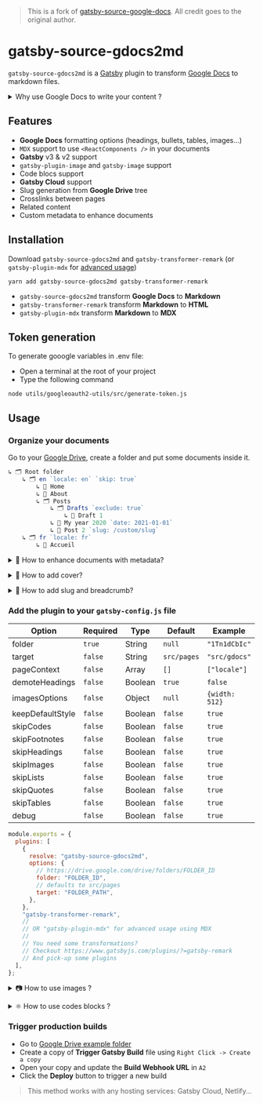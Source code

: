 > This is a fork of [gatsby-source-google-docs](https://github.com/cedricdelpoux/gatsby-source-google-docs/). All credit goes to the original author.

# gatsby-source-gdocs2md

`gatsby-source-gdocs2md` is a [Gatsby](https://www.gatsbyjs.org/) plugin to transform [Google Docs](https://docs.google.com/) to markdown files.

<p><details><summary>Why use Google Docs to write your content ?</summary>

- 🖋 Best online WYSIWYG editor
- 🖥 Desktop web app
- 📱 Mobile app
- 🛩 Offline redaction
- 🔥 No need for external CMS
- ✅ No more content in your source code

</details></p>

## Features

- **Google Docs** formatting options (headings, bullets, tables, images...)
- `MDX` support to use `<ReactComponents />` in your documents
- **Gatsby** v3 & v2 support
- `gatsby-plugin-image` and `gatsby-image` support
- Code blocs support
- **Gatsby Cloud** support
- Slug generation from **Google Drive** tree
- Crosslinks between pages
- Related content
- Custom metadata to enhance documents

## Installation

Download `gatsby-source-gdocs2md` and `gatsby-transformer-remark` (or `gatsby-plugin-mdx` for [advanced usage](/examples/website))

```shell
yarn add gatsby-source-gdocs2md gatsby-transformer-remark
```

- `gatsby-source-gdocs2md` transform **Google Docs** to **Markdown**
- `gatsby-transformer-remark` transform **Markdown** to **HTML**
- `gatsby-plugin-mdx` transform **Markdown** to **MDX**

## Token generation

To generate gooogle variables in .env file:

- Open a terminal at the root of your project
- Type the following command

```
node utils/googleoauth2-utils/src/generate-token.js
```

## Usage

### Organize your documents

Go to your [Google Drive](https://drive.google.com/drive/), create a folder and put some documents inside it.

```js
↳ 🗂 Root folder
    ↳ 🗂 en `locale: en` `skip: true`
        ↳ 📝 Home
        ↳ 📝 About
        ↳ 🗂 Posts
            ↳ 🗂 Drafts `exclude: true`
                ↳ 📝 Draft 1
            ↳ 📝 My year 2020 `date: 2021-01-01`
            ↳ 📝 Post 2 `slug: /custom/slug`
    ↳ 🗂 fr `locale: fr`
        ↳ 📝 Accueil
```

<p><details><summary>🤡 How to enhance documents with metadata?</summary>

- Fill the document (or folder) `description` field in Google Drive with a `YAML` object

```yaml
locale: fr
template: post
category: Category Name
tags: [tag1, tag2]
slug: /custom-slug
date: 2019-01-01
```

> There are special metadata
>
> - For folders:
>   - `exclude: true`: Exclude the folder and its documents
>   - `skip: true`: Remove the folder from slug but keep its documents
> - For documents:
>   - `index:true`: Use document as the folder index

- Spread metadata into the tree using folders metadata.

> ⬆️ For the tree example above:
>
> - "en" folder will be removed from slug because of `skip: true`

- Exclude folders and documents using `exclude: true`. Perfect to keep drafts documents. One you want to publish a page, just move the document one level up.

> ⬆️ For the tree example above:
>
> - Documents under `Drafts` will be exclude because of `exclude: true`.

- Every metadata will be available in `GoogleDocs` nodes and you can use everywhere in you `Gatsby` site

</details></p>

<p><details><summary>🌄 How to add cover?</summary>

Add an image in your [Google Document first page header](https://support.google.com/docs/answer/86629)

</details></p>

<p><details><summary>🍞 How to add slug and breadcrumb?</summary>

`slug` and `breadcrumb` fields add automatically generated using the folders tree structure and transformed using `kebab-case`.

> ⬆️ For the tree example above:
> The `GoogleDocs` node for document `My year 2020`
>
> ```js
> {
>     path: "/en/posts/my-year-2020" // Original Google Drive path
>     slug: "/posts/my-year-2020" // `en` is out because of `skip: true`
>     breadcrumb: [
>         {name: "Posts", slug: "/posts"},
>         {name: "My year 2020", slug: "/posts/my-year-2020"},
>     ],
>     locale: "fr",
>     date: "2021-01-01" // Fixed date !
> }
> ```
>
> The `GoogleDocs` node for document `Post 2` will have a custom slug
>
> ```js
> {
>     path: "/en/posts/post-2"
>     slug: "/custom/slug"
>     breadcrumb: [
>         {name: "Posts", slug: "/posts"},
>         {name: "Post 2", slug: "/custom/slug"},
>     ],
>     locale: "en",
>     date: "2020-09-12" // Google Drive document creation date
> }
> ```

You also can add metadata (`locale`, `date` ...) to your documents.

</details></p>

### Add the plugin to your `gatsby-config.js` file

| Option           | Required | Type    | Default     | Example        |
| ---------------- | -------- | ------- | ----------- | -------------- |
| folder           | `true`   | String  | `null`      | `"1Tn1dCbIc"`  |
| target           | `false`  | String  | `src/pages` | `"src/gdocs"`  |
| pageContext      | `false`  | Array   | `[]`        | `["locale"]`   |
| demoteHeadings   | `false`  | Boolean | `true`      | `false`        |
| imagesOptions    | `false`  | Object  | `null`      | `{width: 512}` |
| keepDefaultStyle | `false`  | Boolean | `false`     | `true`         |
| skipCodes        | `false`  | Boolean | `false`     | `true`         |
| skipFootnotes    | `false`  | Boolean | `false`     | `true`         |
| skipHeadings     | `false`  | Boolean | `false`     | `true`         |
| skipImages       | `false`  | Boolean | `false`     | `true`         |
| skipLists        | `false`  | Boolean | `false`     | `true`         |
| skipQuotes       | `false`  | Boolean | `false`     | `true`         |
| skipTables       | `false`  | Boolean | `false`     | `true`         |
| debug            | `false`  | Boolean | `false`     | `true`         |

```js
module.exports = {
  plugins: [
    {
      resolve: "gatsby-source-gdocs2md",
      options: {
        // https://drive.google.com/drive/folders/FOLDER_ID
        folder: "FOLDER_ID",
        // defaults to src/pages
        target: "FOLDER_PATH",
      },
    },
    "gatsby-transformer-remark",
    //
    // OR "gatsby-plugin-mdx" for advanced usage using MDX
    //
    // You need some transformations?
    // Checkout https://www.gatsbyjs.com/plugins/?=gatsby-remark
    // And pick-up some plugins
  ],
};
```

<p><details><summary>📷 How to use images ?</summary>

`gatsby-plugin-sharp`, `gatsby-transformer-sharp` and `gatsby-remark-images` are required if you want to take advantage of [gatsby-image blur-up technique](https://using-gatsby-image.gatsbyjs.org/blur-up/).

```shell
yarn add gatsby-plugin-sharp gatsby-transformer-sharp gatsby-remark-images
```

```js
module.exports = {
  plugins: [
    "gatsby-source-gdocs2md",
    "gatsby-plugin-sharp",
    "gatsby-transformer-sharp",
    {
      resolve: "gatsby-transformer-remark",
      options: {
        plugins: ["gatsby-remark-images"],
      },
    },
  ],
};
```

</details></p>

<p><details><summary>⚛️ How to use codes blocks ?</summary>

Use [Code Blocks](https://gsuite.google.com/marketplace/app/code_blocks/100740430168) Google Docs extension to format your code blocks.

To specify the lang, you need to add a fist line in your code block following the format `lang:javascript`.

To get Syntax highlighting, I recommend using `prismjs` but it's not mandatory.

```shell
yarn add gatsby-remark-prismjs prismjs
```

Add the `gatsby-remark-prismjs` plugin to your `gatsby-config.js`

```js
module.exports = {
  plugins: [
    "gatsby-source-gdocs2md",
    {
      resolve: "gatsby-transformer-remark",
      options: {
        plugins: ["gatsby-remark-prismjs"],
      },
    },
  ],
};
```

Import a `prismjs` theme in your `gatsby-browser.js`

```js
require("prismjs/themes/prism.css");
```

</details></p>

### Trigger production builds

- Go to [Google Drive example folder](https://drive.google.com/drive/folders/1YJWX_FRoVusp-51ztedm6HSZqpbJA3ag)
- Create a copy of **Trigger Gatsby Build** file using `Right Click -> Create a copy`
- Open your copy and update the **Build Webhook URL** in `A2`
- Click the **Deploy** button to trigger a new build

> This method works with any hosting services: Gatsby Cloud, Netlify...
